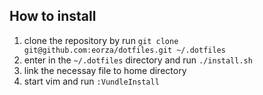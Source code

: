 ## How to install

1. clone the repository by run `git clone git@github.com:eorza/dotfiles.git ~/.dotfiles`
2. enter in the `~/.dotfiles` directory and run `./install.sh`
3. link the necessay file to home directory
4. start vim and run `:VundleInstall`

